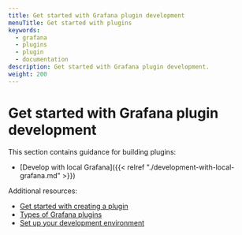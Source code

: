 ```yaml
---
title: Get started with Grafana plugin development
menuTitle: Get started with plugins
keywords:
  - grafana
  - plugins
  - plugin
  - documentation
description: Get started with Grafana plugin development.
weight: 200
---
```


# Get started with Grafana plugin development

This section contains guidance for building plugins:

- [Develop with local Grafana]({{< relref "./development-with-local-grafana.md" >}})

Additional resources:

- [Get started with creating a plugin](https://grafana.github.io/plugin-tools/docs/getting-started)
- [Types of Grafana plugins](/docs/grafana/latest/administration/plugin-management/)
- [Set up your development environment](https://grafana.github.io/plugin-tools/docs/docker)
